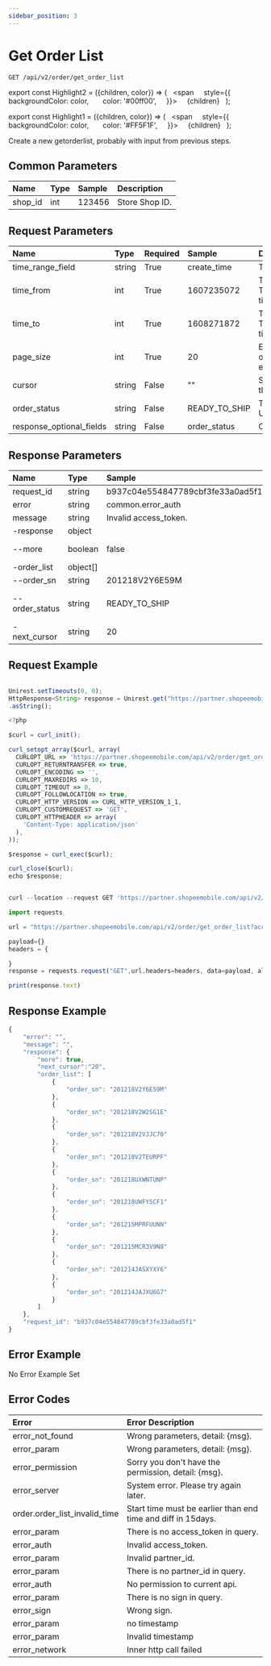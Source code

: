 ```yaml
---
sidebar_position: 3
---
```


# Get Order List

```
GET /api/v2/order/get_order_list
```

export const Highlight2 = ({children, color}) => (
  <span
    style={{
      backgroundColor: color,
      color: '#00ff00',
    }}>
    {children}
  </span>
);

export const Highlight1 = ({children, color}) => (
  <span
    style={{
      backgroundColor: color,
      color: '#FF5F1F',
    }}>
    {children}
  </span>
);

Create a new getorderlist, probably with input from previous steps.

## Common Parameters

| Name    | Type | Sample | Description    |
| :------ | :--- | :----- | :------------- |
| shop_id | int  | 123456 | Store Shop ID. |

## Request Parameters

|        Name      |    Type    |            Required           |      Sample     |    Description    |
|        :---      |    :---    |             :---              |      :---       |       :---        |
| time_range_field |    string  | <Highlight2>True</Highlight2> |   create_time   | The kind of time_from and time_to. Available value: create_time, update_time. |
|   time_from      |     int    | <Highlight2>True</Highlight2> |    1607235072   | The time_from and time_to fields specify a date range for retrieving orders (based on the time_range_field). The time_from field is the starting date range. The maximum date range that may be specified with the time_from and time_to fields is 15 days. |
|     time_to      |     int    | <Highlight2>True</Highlight2> |    1608271872   | The time_from and time_to fields specify a date range for retrieving orders (based on the time_range_field). The time_from field is the starting date range. The maximum date range that may be specified with the time_from and time_to fields is 15 days. |
|    page_size     |     int    | <Highlight2>True</Highlight2> |        20       | Each result set is returned as a page of entries. Use the "page_size" filters to control the maximum number of entries to retrieve per page (i.e., per call). This integer value is used to specify the maximum number of entries to return in a single "page" of data.The limit of page_size if between 1 and 100. |
|     cursor       |   string   | <Highlight1>False</Highlight1> |        ""       | Specifies the starting entry of data to return in the current call. Default is "". If data is more than one page, the offset can be some entry to start next call. |
|   order_status   |   string   | <Highlight1>False</Highlight1> |  READY_TO_SHIP  | The order_status filter for retriveing orders and each one only every request. Available value: UNPAID/READY_TO_SHIP/PROCESSED/SHIPPED/COMPLETED/IN_CANCEL/CANCELLED/INVOICE_PENDING |
| response_optional_fields | string | <Highlight1>False</Highlight1> |   order_status  | Optional fields in response. Available value: order_status. |

## Response Parameters

|     Name      |   Type   |              Sample               |                           Description                            |
|     :---      |   :---   |              :---                 |                              :---                                |
|   request_id  |  string  | b937c04e554847789cbf3fe33a0ad5f1  |       The identifier for an API request for error tracking.      |
|     error     |  string  |          common.error_auth        |   Indicate error type if hit error. Empty if no error happened.  |
|    message    |  string  |        Invalid access_token.      | Indicate error details if hit error. Empty if no error happened. |
|   -response   |  object  |                                   |                Detail informations you are querying              |
|    --more     |  boolean |               false               | This is to indicate whether the order list is more than one page. If this value is true, you may want to continue to check next page to retrieve orders.|
|  -order_list  | object[] |                                   |                                                                  |
|  --order_sn   |  string  |            201218V2Y6E59M         |              Shopee's unique identifier for an order.            |
|--order_status |  string  |            READY_TO_SHIP          |     The order_status filter for retriveing orders and each one only every request. Available value: UNPAID/READY_TO_SHIP/PROCESSED/SHIPPED/COMPLETED/IN_CANCEL/CANCELLED |
| -next_cursor  |  string  |                20                 | If more is true, you should pass the next_cursor in the next request as cursor. The value of next_cursor will be empty string when more is false. |

## Request Example

```js title="Java"

Unirest.setTimeouts(0, 0);
HttpResponse<String> response = Unirest.get("https://partner.shopeemobile.com/api/v2/order/get_order_list?page_size=20&response_optional_fields=order_status&timestamp=timestamp&shop_id=shop_id&order_status=READY_TO_SHIP&partner_id=partner_id&access_token=access_token&cursor=""&time_range_field=create_time&time_from=1607235072&time_to=1608271872&sign=sign")
.asString();
```

```js title="PHP"
<?php

$curl = curl_init();

curl_setopt_array($curl, array(
  CURLOPT_URL => 'https://partner.shopeemobile.com/api/v2/order/get_order_list?access_token=access_token&cursor=%22%22&order_status=READY_TO_SHIP&page_size=20&partner_id=partner_id&response_optional_fields=order_status&shop_id=shop_id&sign=sign&time_from=1607235072&time_range_field=create_time&time_to=1608271872&timestamp=timestamp',
  CURLOPT_RETURNTRANSFER => true,
  CURLOPT_ENCODING => '',
  CURLOPT_MAXREDIRS => 10,
  CURLOPT_TIMEOUT => 0,
  CURLOPT_FOLLOWLOCATION => true,
  CURLOPT_HTTP_VERSION => CURL_HTTP_VERSION_1_1,
  CURLOPT_CUSTOMREQUEST => 'GET',
  CURLOPT_HTTPHEADER => array(
    'Content-Type: application/json'
  ),
));

$response = curl_exec($curl);

curl_close($curl);
echo $response;
```

```js title="cURL"

curl --location --request GET 'https://partner.shopeemobile.com/api/v2/order/get_order_list?timestamp=timestamp&shop_id=shop_id&order_status=READY_TO_SHIP&partner_id=partner_id&access_token=access_token&page_size=20&response_optional_fields=order_status&time_range_field=create_time&time_from=1607235072&time_to=1608271872&sign=sign&cursor=""' 
```

```js title="Python"
import requests

url = "https://partner.shopeemobile.com/api/v2/order/get_order_list?access_token=access_token&cursor=%22%22&order_status=READY_TO_SHIP&page_size=20&partner_id=partner_id&response_optional_fields=order_status&shop_id=shop_id&sign=sign&time_from=1607235072&time_range_field=create_time&time_to=1608271872&timestamp=timestamp"

payload={}
headers = {

}
response = requests.request("GET",url,headers=headers, data=payload, allow_redirects=False)

print(response.text)
```
## Response Example
```js title="JSON"
{
    "error": "",
    "message": "",
    "response": {
        "more": true,
        "next_cursor":"20",
        "order_list": [
            {
                "order_sn": "201218V2Y6E59M"
            },
            {
                "order_sn": "201218V2W2SG1E"
            },
            {
                "order_sn": "201218V2VJJC70"
            },
            {
                "order_sn": "201218V2TEURPF"
            },
            {
                "order_sn": "201218UXWNTUNP"
            },
            {
                "order_sn": "201218UWFYSCF1"
            },
            {
                "order_sn": "201215MPRFUUNN"
            },
            {
                "order_sn": "201215MCR3V9N8"
            },
            {
                "order_sn": "201214JASXYXY6"
            },
            {
                "order_sn": "201214JAJXU6G7"
            }
        ]
    },
    "request_id": "b937c04e554847789cbf3fe33a0ad5f1"
}
```
## Error Example
No Error Example Set

## Error Codes

| Error | Error Description |
| :---  |  :---  |
| error_not_found | Wrong parameters, detail: {msg}. |
| error_param | Wrong parameters, detail: {msg}. |
| error_permission | Sorry you don't have the permission, detail: {msg}. |
| error_server | System error. Please try again later. |
| order.order_list_invalid_time | Start time must be earlier than end time and diff in 15days. |
| error_param | There is no access_token in query. |
| error_auth | Invalid access_token. |
| error_param | Invalid partner_id. |
| error_param | There is no partner_id in query. |
| error_auth | No permission to current api. |
| error_param | There is no sign in query. |
| error_sign | Wrong sign. |
| error_param | no timestamp |
| error_param | Invalid timestamp |
| error_network | Inner http call failed |